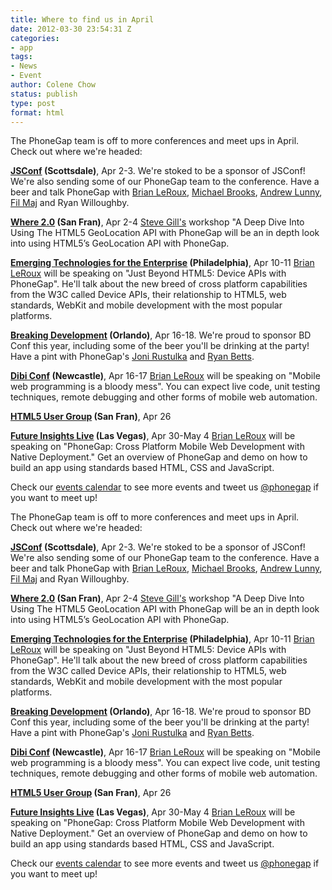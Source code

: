 ```yaml
---
title: Where to find us in April
date: 2012-03-30 23:54:31 Z
categories:
- app
tags:
- News
- Event
author: Colene Chow
status: publish
type: post
format: html
---
```


The PhoneGap team is off to more conferences and meet ups in April. Check out where we're headed:

**[JSConf](http://2012.jsconf.us) (Scottsdale)**, Apr 2-3\. We're stoked to be a sponsor of JSConf! We're also sending some of our PhoneGap team to the conference. Have a beer and talk PhoneGap with [Brian LeRoux](http://twitter.com/brianleroux), [Michael Brooks](http://twitter.com/mwbrooks), [Andrew Lunny](http://twitter.com/alunny), [Fil Maj](http://twitter.com/filmaj) and Ryan Willoughby.

**[Where 2.0](http://whereconf.com/where2012) (San Fran)**, Apr 2-4 [Steve Gill's](http://twitter.com/stevesgill) workshop "A Deep Dive Into Using The HTML5 GeoLocation API with PhoneGap will be an in depth look into using HTML5’s GeoLocation API with PhoneGap.

**[Emerging Technologies for the Enterprise](http://phillyemergingtech.com/2012) (Philadelphia)**, Apr 10-11 [Brian LeRoux](http://twitter.com/brianleroux) will be speaking on "Just Beyond HTML5: Device APIs with PhoneGap". He'll talk about the new breed of cross platform capabilities from the W3C called Device APIs, their relationship to HTML5, web standards, WebKit and mobile development with the most popular platforms.

**[Breaking Development](http://bdconf.com/2012/orlando) (Orlando)**, Apr 16-18\. We're proud to sponsor BD Conf this year, including some of the beer you'll be drinking at the party! Have a pint with PhoneGap's [Joni Rustulka](http://twitter.com/jahoni) and [Ryan Betts](http://twitter.com/hitsmachines).

**[Dibi Conf](https://www.dibiconference.com/) (Newcastle)**, Apr 16-17 [Brian LeRoux](http://twitter.com/brianleroux) will be speaking on "Mobile web programming is a bloody mess". You can expect live code, unit testing techniques, remote debugging and other forms of mobile web automation.

**[HTML5 User Group](http://www.sfhtml5.org/) (San Fran)**, Apr 26

**[Future Insights Live](http://futureinsightslive.com/) (Las Vegas)**, Apr 30-May 4 [Brian LeRoux](http://twitter.com/brianleroux) will be speaking on "PhoneGap: Cross Platform Mobile Web Development with Native Deployment." Get an overview of PhoneGap and demo on how to build an app using standards based HTML, CSS and JavaScript.

Check our [events calendar](https://phonegap.com/community/events) to see more events and tweet us [@phonegap](http://twitter.com/phonegap) if you want to meet up!

The PhoneGap team is off to more conferences and meet ups in April. Check out where we're headed:

**[JSConf](http://2012.jsconf.us) (Scottsdale)**, Apr 2-3\. We're stoked to be a sponsor of JSConf! We're also sending some of our PhoneGap team to the conference. Have a beer and talk PhoneGap with [Brian LeRoux](http://twitter.com/brianleroux), [Michael Brooks](http://twitter.com/mwbrooks), [Andrew Lunny](http://twitter.com/alunny), [Fil Maj](http://twitter.com/filmaj) and Ryan Willoughby.

**[Where 2.0](http://whereconf.com/where2012) (San Fran)**, Apr 2-4 [Steve Gill's](http://twitter.com/stevesgill) workshop "A Deep Dive Into Using The HTML5 GeoLocation API with PhoneGap will be an in depth look into using HTML5’s GeoLocation API with PhoneGap.

**[Emerging Technologies for the Enterprise](http://phillyemergingtech.com/2012) (Philadelphia)**, Apr 10-11 [Brian LeRoux](http://twitter.com/brianleroux) will be speaking on "Just Beyond HTML5: Device APIs with PhoneGap". He'll talk about the new breed of cross platform capabilities from the W3C called Device APIs, their relationship to HTML5, web standards, WebKit and mobile development with the most popular platforms.

**[Breaking Development](http://bdconf.com/2012/orlando) (Orlando)**, Apr 16-18\. We're proud to sponsor BD Conf this year, including some of the beer you'll be drinking at the party! Have a pint with PhoneGap's [Joni Rustulka](http://twitter.com/jahoni) and [Ryan Betts](http://twitter.com/hitsmachines).

**[Dibi Conf](https://www.dibiconference.com/) (Newcastle)**, Apr 16-17 [Brian LeRoux](http://twitter.com/brianleroux) will be speaking on "Mobile web programming is a bloody mess". You can expect live code, unit testing techniques, remote debugging and other forms of mobile web automation.

**[HTML5 User Group](http://www.sfhtml5.org/) (San Fran)**, Apr 26

**[Future Insights Live](http://futureinsightslive.com/) (Las Vegas)**, Apr 30-May 4 [Brian LeRoux](http://twitter.com/brianleroux) will be speaking on "PhoneGap: Cross Platform Mobile Web Development with Native Deployment." Get an overview of PhoneGap and demo on how to build an app using standards based HTML, CSS and JavaScript.

Check our [events calendar](https://phonegap.com/community/events) to see more events and tweet us [@phonegap](http://twitter.com/phonegap) if you want to meet up!
